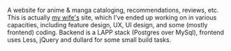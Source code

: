 A website for anime & manga cataloging, recommendations, reviews, etc. This is actually [my wife's](http://twitter.com/animeplanet) site, which I've ended up working on in various capacities, including feature design, UX, UI design, and some (mostly frontend) coding. Backend is a LAPP stack (Postgres over MySql), frontend uses Less, jQuery and dullard for some small build tasks.